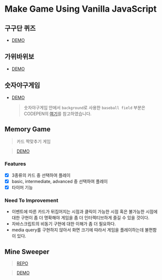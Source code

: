 # Make Game Using Vanilla JavaScript

## 구구단 퀴즈

-   [DEMO](https://codepen.io/jjanmo/pen/GRgMBRp?editors=0010)

## 가위바위보

-   [DEMO](https://codepen.io/jjanmo/pen/abOogBM)

## 숫자야구게임

-   [DEMO](https://codepen.io/jjanmo/pen/WNvrGex)

    > 숫자야구게임 안에서 `background`로 사용한 `baseball field` 부분은 CODEPEN의 [여기](https://codepen.io/AniG2017/pen/dZYeLQ)를 참고하였습니다.

## Memory Game

> 카드 짝맞추기 게임

> [DEMO](https://48f1l.csb.app/)

### Features

-   [x] 3종류의 카드 중 선택하여 플레이
-   [x] basic, intermediate, advanced 중 선택하여 플레이
-   [x] 타이머 기능

### Need To Improvement

-   이벤트에 따른 카드가 뒤집어지는 시점과 클릭이 가능한 시점 혹은 불가능한 시점에 대한 구현이 좀 더 명확해야 게임을 좀 더 인터렉티브하게 즐길 수 있을 것이다.
-   자바스크립트의 비동기 구현에 대한 이해가 좀 더 필요하다.
-   media query를 구현하지 않아서 화면 크기에 따라서 게임을 플레이하는데 불편함이 있다.

## Mine Sweeper

> [REPO](https://github.com/jjanmo/jjanmo.github.io-minesweeper)

> [DEMO](https://jjanmo.github.io/jjanmo.github.io-minesweeper/)
